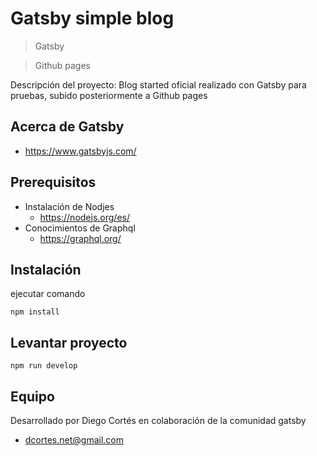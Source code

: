 # Gatsby simple blog

> Gatsby

> Github pages

Descripción del proyecto: Blog started oficial realizado con Gatsby para pruebas, subido posteriormente a Github pages

## Acerca de Gatsby

* https://www.gatsbyjs.com/

## Prerequisitos

* Instalación de Nodjes
  * https://nodejs.org/es/
* Conocimientos de Graphql
  * https://graphql.org/

## Instalación

ejecutar comando

```
npm install
```

## Levantar proyecto

```
npm run develop
```

## Equipo

Desarrollado por Diego Cortés en colaboración de la comunidad gatsby

* dcortes.net@gmail.com

